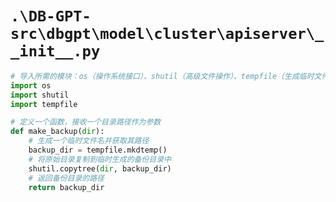 # `.\DB-GPT-src\dbgpt\model\cluster\apiserver\__init__.py`

```py
# 导入所需的模块：os（操作系统接口）、shutil（高级文件操作）、tempfile（生成临时文件和目录的工具）
import os
import shutil
import tempfile

# 定义一个函数，接收一个目录路径作为参数
def make_backup(dir):
    # 生成一个临时文件名并获取其路径
    backup_dir = tempfile.mkdtemp()
    # 将原始目录复制到临时生成的备份目录中
    shutil.copytree(dir, backup_dir)
    # 返回备份目录的路径
    return backup_dir
```